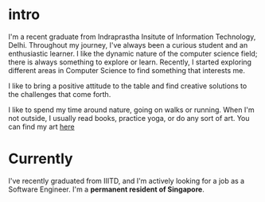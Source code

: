 # intro

I'm a recent graduate from Indraprastha Insitute of Information Technology, Delhi. Throughout my journey, I've always been a curious student and an enthusiastic learner. I like the dynamic nature of the computer science field; there is always something to explore or learn. Recently, I started exploring different areas in Computer Science to find something that interests me. 

I like to bring a positive attitude to the table and find creative solutions to the challenges that come forth.

I like to spend my time around nature, going on walks or running. When I'm not outside, I usually read books, practice yoga, or do any sort of art. You can find my art [here](https://www.instagram.com/ps_palette/)





# Currently

I've recently graduated from IIITD, and I'm actively looking for a job as a Software Engineer. I'm a **permanent resident of Singapore**.




